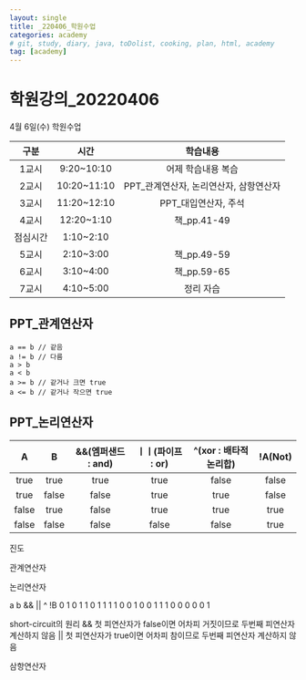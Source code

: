 ```yaml
---
layout: single
title: _220406_학원수업
categories: academy
# git, study, diary, java, toDolist, cooking, plan, html, academy
tag: [academy] 
---
```


# 학원강의_20220406

4월 6일(수) 학원수업

|구분|시간|학습내용|
|:--:|:--:|:--:|
|1교시|9:20~10:10|어제 학습내용 복습|
|2교시|10:20~11:10|PPT_관계연산자, 논리연산자, 삼항연산자|
|3교시|11:20~12:10|PPT_대입연산자, 주석|
|4교시|12:20~1:10|책_pp.41-49|
|점심시간|1:10~2:10||
|5교시|2:10~3:00|책_pp.49-59|
|6교시|3:10~4:00|책_pp.59-65|
|7교시|4:10~5:00|정리 자습|

## PPT_관계연산자
~~~
a == b // 같음
a != b // 다름
a > b
a < b
a >= b // 같거나 크면 true
a <= b // 같거나 작으면 true
~~~

## PPT_논리연산자
  
|A|B|&&(엠퍼샌드 : and)|ㅣㅣ(파이프 : or)|^(xor : 배타적논리합)|!A(Not)|
|:--:|:--:|:--:|:--:|:--:|:--:|
|true|true|true|true|false|false|
|true|false|false|true|true|false|
|false|true|false|true|true|true|
|false|false|false|false|false|true|
  



진도 

관계연산자

논리연산자

a b && || ^ !B
0 1  0  1  1  0
1 1  1  1  0  0
1 0  0  1  1  1
0 0  0  0  0  1

short-circuit의 원리
&& 첫 피연산자가 false이면 어차피 거짓이므로 두번째 피연산자 계산하지 않음
|| 첫 피연산자가 true이면 어차피 참이므로 두번째 피연산자 계산하지 않음

삼항연산자